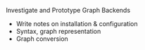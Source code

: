 Investigate and Prototype Graph Backends

- Write notes on installation & configuration
- Syntax, graph representation
- Graph conversion

